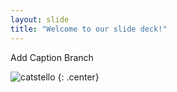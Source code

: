 ```yaml
---
layout: slide
title: "Welcome to our slide deck!"
---
```


Add Caption Branch 

![catstello](https://octodex.github.com/images/catstello.png)
{: .center}
